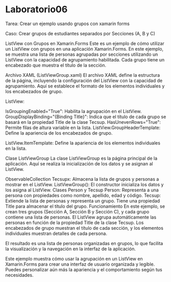 # Laboratorio06
Tarea: Crear un ejemplo usando grupos con xamarin forms

Caso: Crear grupos de estudiantes separados por Secciones (A, B y C)

ListView con Grupos en Xamarin.Forms
Este es un ejemplo de cómo utilizar un ListView con grupos en una aplicación Xamarin.Forms. En este ejemplo, se muestra una lista de personas agrupadas por secciones utilizando un ListView con la capacidad de agrupamiento habilitada. Cada grupo tiene un encabezado que muestra el título de la sección.

Archivo XAML (ListViewGroup.xaml)
El archivo XAML define la estructura de la página, incluyendo la configuración del ListView con la capacidad de agrupamiento. Aquí se establece el formato de los elementos individuales y los encabezados de grupo.

ListView:

IsGroupingEnabled="True": Habilita la agrupación en el ListView.
GroupDisplayBinding="{Binding Title}": Indica que el título de cada grupo se basará en la propiedad Title de la clase Tecsup.
HasUnevenRows="True": Permite filas de altura variable en la lista.
ListView.GroupHeaderTemplate: Define la apariencia de los encabezados de grupo.

ListView.ItemTemplate: Define la apariencia de los elementos individuales en la lista.

Clase ListViewGroup
La clase ListViewGroup es la página principal de la aplicación. Aquí se realiza la inicialización de los datos y se asignan al ListView.

ObservableCollection<Tecsup> Tecsupx: Almacena la lista de grupos y personas a mostrar en el ListView.
ListViewGroup(): El constructor inicializa los datos y los asigna al ListView.
Clases Person y Tecsup
Person: Representa a una persona con propiedades como nombre, apellido, edad y código.
Tecsup: Extiende la lista de personas y representa un grupo. Tiene una propiedad Title para almacenar el título del grupo.
Funcionamiento
En este ejemplo, se crean tres grupos (Sección A, Sección B y Sección C), y cada grupo contiene una lista de personas. El ListView agrupa automáticamente las personas en función de la propiedad Title de la clase Tecsup. Los encabezados de grupo muestran el título de cada sección, y los elementos individuales muestran detalles de cada persona.

El resultado es una lista de personas organizadas en grupos, lo que facilita la visualización y la navegación en la interfaz de la aplicación.

Este ejemplo muestra cómo usar la agrupación en un ListView en Xamarin.Forms para crear una interfaz de usuario organizada y legible. Puedes personalizar aún más la apariencia y el comportamiento según tus necesidades.

